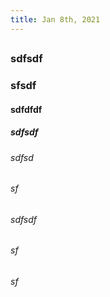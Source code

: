 ```yaml
---
title: Jan 8th, 2021
---
```


##
### sdfsdf
### sfsdf
#### sdfdfdf
##### sdfsdf
###### sdfsd
###### sf
###### sdfsdf
###### sf
###### sf
######
